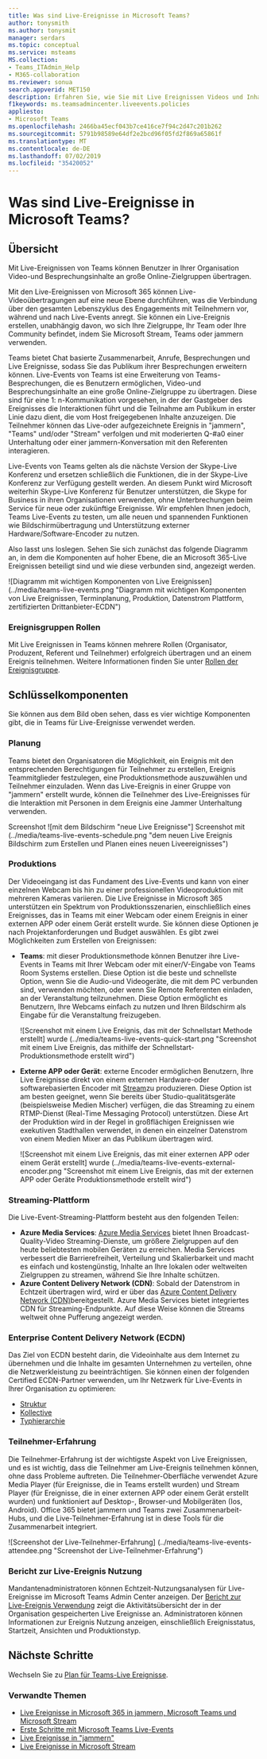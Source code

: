 ```yaml
---
title: Was sind Live-Ereignisse in Microsoft Teams?
author: tonysmith
ms.author: tonysmit
manager: serdars
ms.topic: conceptual
ms.service: msteams
MS.collection:
- Teams_ITAdmin_Help
- M365-collaboration
ms.reviewer: sonua
search.appverid: MET150
description: Erfahren Sie, wie Sie mit Live Ereignissen Videos und Inhalte an große Online-Benutzergruppen in Teams, jammern und Datenströmen übertragen können.
f1keywords: ms.teamsadmincenter.liveevents.policies
appliesto:
- Microsoft Teams
ms.openlocfilehash: 2466ba45ecf043b7ce416ce7f94c2d47c201b262
ms.sourcegitcommit: 5791b98589e64df2e2bcd96f05fd2f869a65861f
ms.translationtype: MT
ms.contentlocale: de-DE
ms.lasthandoff: 07/02/2019
ms.locfileid: "35420052"
---
```

# <a name="what-are-microsoft-teams-live-events"></a>Was sind Live-Ereignisse in Microsoft Teams?

## <a name="overview"></a>Übersicht

Mit Live-Ereignissen von Teams können Benutzer in Ihrer Organisation Video-und Besprechungsinhalte an große Online-Zielgruppen übertragen. 

Mit den Live-Ereignissen von Microsoft 365 können Live-Videoübertragungen auf eine neue Ebene durchführen, was die Verbindung über den gesamten Lebenszyklus des Engagements mit Teilnehmern vor, während und nach Live-Events anregt. Sie können ein Live-Ereignis erstellen, unabhängig davon, wo sich Ihre Zielgruppe, Ihr Team oder Ihre Community befindet, indem Sie Microsoft Stream, Teams oder jammern verwenden.  

Teams bietet Chat basierte Zusammenarbeit, Anrufe, Besprechungen und Live Ereignisse, sodass Sie das Publikum ihrer Besprechungen erweitern können. Live-Events von Teams ist eine Erweiterung von Teams-Besprechungen, die es Benutzern ermöglichen, Video-und Besprechungsinhalte an eine große Online-Zielgruppe zu übertragen. Diese sind für eine 1: n-Kommunikation vorgesehen, in der der Gastgeber des Ereignisses die Interaktionen führt und die Teilnahme am Publikum in erster Linie dazu dient, die vom Host freigegebenen Inhalte anzuzeigen. Die Teilnehmer können das Live-oder aufgezeichnete Ereignis in "jammern", "Teams" und/oder "Stream" verfolgen und mit moderierten Q-#a0 einer Unterhaltung oder einer jammern-Konversation mit den Referenten interagieren. 

Live-Events von Teams gelten als die nächste Version der Skype-Live Konferenz und ersetzen schließlich die Funktionen, die in der Skype-Live Konferenz zur Verfügung gestellt werden. An diesem Punkt wird Microsoft weiterhin Skype-Live Konferenz für Benutzer unterstützen, die Skype for Business in ihren Organisationen verwenden, ohne Unterbrechungen beim Service für neue oder zukünftige Ereignisse. Wir empfehlen Ihnen jedoch, Teams Live-Events zu testen, um alle neuen und spannenden Funktionen wie Bildschirmübertragung und Unterstützung externer Hardware/Software-Encoder zu nutzen. 

Also lasst uns loslegen. Sehen Sie sich zunächst das folgende Diagramm an, in dem die Komponenten auf hoher Ebene, die an Microsoft 365-Live Ereignissen beteiligt sind und wie diese verbunden sind, angezeigt werden. 

![Diagramm mit wichtigen Komponenten von Live Ereignissen] (../media/teams-live-events.png  "Diagramm mit wichtigen Komponenten von Live Ereignissen, Terminplanung, Produktion, Datenstrom Plattform, zertifizierten Drittanbieter-ECDN")

### <a name="event-group-roles"></a>Ereignisgruppen Rollen
Mit Live Ereignissen in Teams können mehrere Rollen (Organisator, Produzent, Referent und Teilnehmer) erfolgreich übertragen und an einem Ereignis teilnehmen. Weitere Informationen finden Sie unter [Rollen der Ereignisgruppe](https://support.office.com/article/get-started-with-microsoft-teams-live-events-d077fec2-a058-483e-9ab5-1494afda578a?ui=en-US&rs=en-US&ad=US#bkmk_roles).

## <a name="key-components"></a>Schlüsselkomponenten
Sie können aus dem Bild oben sehen, dass es vier wichtige Komponenten gibt, die in Teams für Live-Ereignisse verwendet werden.

### <a name="scheduling"></a>Planung
Teams bietet den Organisatoren die Möglichkeit, ein Ereignis mit den entsprechenden Berechtigungen für Teilnehmer zu erstellen, Ereignis Teammitglieder festzulegen, eine Produktionsmethode auszuwählen und Teilnehmer einzuladen. Wenn das Live-Ereignis in einer Gruppe von "jammern" erstellt wurde, können die Teilnehmer des Live-Ereignisses für die Interaktion mit Personen in dem Ereignis eine Jammer Unterhaltung verwenden. 

Screenshot ![mit dem Bildschirm "neue Live Ereignisse"] Screenshot mit (../media/teams-live-events-schedule.png "dem neuen Live Ereignis Bildschirm zum Erstellen und Planen eines neuen Liveereignisses")

### <a name="production"></a>Produktions
Der Videoeingang ist das Fundament des Live-Events und kann von einer einzelnen Webcam bis hin zu einer professionellen Videoproduktion mit mehreren Kameras variieren. Die Live Ereignisse in Microsoft 365 unterstützen ein Spektrum von Produktionsszenarien, einschließlich eines Ereignisses, das in Teams mit einer Webcam oder einem Ereignis in einer externen APP oder einem Gerät erstellt wurde. Sie können diese Optionen je nach Projektanforderungen und Budget auswählen. Es gibt zwei Möglichkeiten zum Erstellen von Ereignissen:

- **Teams**: mit dieser Produktionsmethode können Benutzer ihre Live-Events in Teams mit Ihrer Webcam oder mit einer/V-Eingabe von Teams Room Systems erstellen. Diese Option ist die beste und schnellste Option, wenn Sie die Audio-und Videogeräte, die mit dem PC verbunden sind, verwenden möchten, oder wenn Sie Remote Referenten einladen, an der Veranstaltung teilzunehmen. Diese Option ermöglicht es Benutzern, Ihre Webcams einfach zu nutzen und Ihren Bildschirm als Eingabe für die Veranstaltung freizugeben. 

    ![Screenshot mit einem Live Ereignis, das mit der Schnellstart Methode erstellt] wurde (../media/teams-live-events-quick-start.png "Screenshot mit einem Live Ereignis, das mithilfe der Schnellstart-Produktionsmethode erstellt wird")

- **Externe APP oder Gerät**: externe Encoder ermöglichen Benutzern, Ihre Live Ereignisse direkt von einem externen Hardware-oder softwarebasierten Encoder mit [Stream](https://stream.microsoft.com)zu produzieren. Diese Option ist am besten geeignet, wenn Sie bereits über Studio-qualitätsgeräte (beispielsweise Medien Mischer) verfügen, die das Streaming zu einem RTMP-Dienst (Real-Time Messaging Protocol) unterstützen. Diese Art der Produktion wird in der Regel in großflächigen Ereignissen wie exekutiven Stadthallen verwendet, in denen ein einzelner Datenstrom von einem Medien Mixer an das Publikum übertragen wird. 

    ![Screenshot mit einem Live Ereignis, das mit einer externen APP oder einem Gerät erstellt] wurde (../media/teams-live-events-external-encoder.png "Screenshot mit einem Live Ereignis, das mit der externen APP oder Geräte Produktionsmethode erstellt wird")

### <a name="streaming-platform"></a>Streaming-Plattform
Die Live-Event-Streaming-Plattform besteht aus den folgenden Teilen:

- **Azure Media Services**: [Azure Media Services](https://docs.microsoft.com/azure/media-services/previous/) bietet Ihnen Broadcast-Quality-Video Streaming-Dienste, um größere Zielgruppen auf den heute beliebtesten mobilen Geräten zu erreichen. Media Services verbessert die Barrierefreiheit, Verteilung und Skalierbarkeit und macht es einfach und kostengünstig, Inhalte an Ihre lokalen oder weltweiten Zielgruppen zu streamen, während Sie Ihre Inhalte schützen.
- **Azure Content Delivery Network (CDN)**: Sobald der Datenstrom in Echtzeit übertragen wird, wird er über das [Azure Content Delivery Network (CDN)](https://docs.microsoft.com/azure/cdn/)bereitgestellt. Azure Media Services bietet integriertes CDN für Streaming-Endpunkte. Auf diese Weise können die Streams weltweit ohne Pufferung angezeigt werden.

### <a name="enterprise-content-delivery-network-ecdn"></a>Enterprise Content Delivery Network (ECDN)
Das Ziel von ECDN besteht darin, die Videoinhalte aus dem Internet zu übernehmen und die Inhalte im gesamten Unternehmen zu verteilen, ohne die Netzwerkleistung zu beeinträchtigen. Sie können einen der folgenden Certified ECDN-Partner verwenden, um Ihr Netzwerk für Live-Events in Ihrer Organisation zu optimieren:
- [Struktur](https://www.hivestreaming.com/partners/integration-partners/microsoft/)
- [Kollective](http://www.kollective.com)
- [Typhierarchie](http://www.ramp.com)

### <a name="attendee-experience"></a>Teilnehmer-Erfahrung 
Die Teilnehmer-Erfahrung ist der wichtigste Aspekt von Live Ereignissen, und es ist wichtig, dass die Teilnehmer am Live-Ereignis teilnehmen können, ohne dass Probleme auftreten. Die Teilnehmer-Oberfläche verwendet Azure Media Player (für Ereignisse, die in Teams erstellt wurden) und Stream Player (für Ereignisse, die in einer externen APP oder einem Gerät erstellt wurden) und funktioniert auf Desktop-, Browser-und Mobilgeräten (Ios, Android). Office 365 bietet jammern und Teams zwei Zusammenarbeit-Hubs, und die Live-Teilnehmer-Erfahrung ist in diese Tools für die Zusammenarbeit integriert. 

![Screenshot der Live-Teilnehmer-Erfahrung] (../media/teams-live-events-attendee.png "Screenshot der Live-Teilnehmer-Erfahrung")

### <a name="live-event-usage-report"></a>Bericht zur Live-Ereignis Nutzung 
Mandantenadministratoren können Echtzeit-Nutzungsanalysen für Live-Ereignisse im Microsoft Teams Admin Center anzeigen.  Der [Bericht zur Live-Ereignis Verwendung](../teams-analytics-and-reports/teams-live-event-usage-report.md) zeigt die Aktivitätsübersicht der in der Organisation gespeicherten Live Ereignisse an.  Administratoren können Informationen zur Ereignis Nutzung anzeigen, einschließlich Ereignisstatus, Startzeit, Ansichten und Produktionstyp.  

## <a name="next-steps"></a>Nächste Schritte
Wechseln Sie zu [Plan für Teams-Live Ereignisse](plan-for-teams-live-events.md).

### <a name="related-topics"></a>Verwandte Themen
- [Live Ereignisse in Microsoft 365 in jammern, Microsoft Teams und Microsoft Stream](https://docs.microsoft.com/stream/live-event-m365)
- [Erste Schritte mit Microsoft Teams Live-Events](https://support.office.com/article/d077fec2-a058-483e-9ab5-1494afda578a)
- [Live Ereignisse in "jammern"](https://support.office.com/article/live-events-in-yammer-4ece0ee2-c268-4636-bf2a-16e454befe57)
- [Live Ereignisse in Microsoft Stream](https://docs.microsoft.com/stream/live-event-overview)

 
